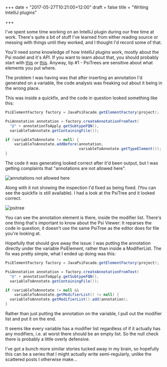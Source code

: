 +++
date = "2017-05-27T10:21:00+12:00"
draft = false
title = "Writing IntelliJ plugins"

+++

I've spent some time working on an IntelliJ plugin during our free time at work.
There's quite a bit of stuff I've learned from either reading source or messing
with things until they worked, and I thought I'd record some of that.

You'll need some knowledge of how IntelliJ plugins work, mostly about the Psi
model and it's API. If you want to learn about that, you should probably start
with [this](http://www.jetbrains.org/intellij/sdk/docs/basics/architectural_overview/psi_files.html)
or [this](http://www.jetbrains.org/intellij/sdk/docs/basics/architectural_overview/psi_elements.html).
Anyway, tip #1 - PsiTrees are sensitive about what elements you put where.

<!--more-->

The problem I was having was that after inserting an annotation I'd generated on
a variable, the code analysis was freaking out about it being in the wrong place.

This was inside a quickfix, and the code in question looked something like this:
```java
PsiElementFactory factory = JavaPsiFacade.getElementFactory(project);

PsiAnnotation annotation = factory.createAnnotationFromText(
  "@" + annotationToApply.getSubtypeFQN(),
  variableToAnnotate.getContainingFile());

if (variableToAnnotate != null) {
    variableToAnnotate.addBefore(annotation,
                                 variableToAnnotate.getTypeElement());
}
```

The code it was generating looked correct after it'd been output, but I was
getting complaints that "annotations are not allowed here".

![annotations not allowed here](/img/posts/writing-intellij-plugins/after-quickfix.png)

Along with it not showing the inspection I'd fixed as being fixed. (You can see
the quickfix is still available). I had a look at the PsiTree and it looked
correct.

![psitree](/img/posts/writing-intellij-plugins/psi-tree.png)

You can see the annotation element is there, inside the modifier list. There's
one thing that's important to know about the Psi Viewer: It reparses the code in
question, it doesn't use the same PsiTree as the editor does for file you're
looking at.

Hopefully that should give away the issue: I was putting the annotation directly
under the variable PsiElement, rather than inside a ModifierList. The fix was
pretty simple, what I ended up doing was this:

```java
PsiElementFactory factory = JavaPsiFacade.getElementFactory(project);

PsiAnnotation annotation = factory.createAnnotationFromText(
  "@" + annotationToApply.getSubtypeFQN(),
  variableToAnnotate.getContainingFile());

if (variableToAnnotate != null &&
    variableToAnnotate.getModifierList() != null) {
  variableToAnnotate.getModifierList().add(annotation);
}
```

Rather than just putting the annotation on the variable, I pull out the modifier
list and put it on the end.

It seems like every variable has a modifier list regardless of if it actually
has any modifiers, i.e. at worst there should be an empty list. So the null
check there is probably a little overly defensive.

I've got a bunch more similar stories tucked away in my brain, so hopefully this
can be a series that I might actually write semi-regularly, unlike the scattered
posts I otherwise make...

